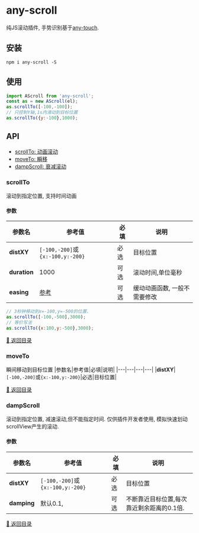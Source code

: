 # any-scroll
纯JS滚动插件, 手势识别基于[any-touch](https://github.com/any86/any-touch).

## 安装
```shell
npm i any-scroll -S
```

## 使用

```javascript
import AScroll from 'any-scroll';
const as = new AScroll(el);
as.scrollTo([-100,-100]);
// 只控制Y轴,1s内滑动到目标位置
as.scrollTo({y:-100},1000);
```

## API
- [scrollTo: 动画滚动](#scrollTo)
- [moveTo: 瞬移](#moveTo)
- [dampScroll: 衰减滚动](#dampScroll)

### scrollTo
滚动到指定位置, 支持时间动画

#### 参数
|参数名|参考值|必填|说明|
|---|---|---|---|
|**distXY**|`[-100,-200]`或`{x:-100,y:-200}`|必选|目标位置|
|**duration**|1000|可选|滚动时间,单位毫秒|
|**easing**|[参考](https://github.com/component/ease/blob/master/index.js)|可选|缓动动画函数, 一般不需要修改|

```javascript
// 3秒钟移动到x=-100,y=-500的位置.
as.scrollTo([-100,-500],3000);
// 等价写法
as.scrollTo({x:100,y:-500},3000);
```

[:rocket: 返回目录](#API)

### moveTo
瞬间移动到目标位置
|参数名|参考值|必填|说明|
|---|---|---|---|
|**distXY**|`[-100,-200]`或`{x:-100,y:-200}`|必选|目标位置|

[:rocket: 返回目录](#API)

### dampScroll
滚动到指定位置, 减速滚动,但不能指定时间. 仅供插件开发者使用, 模拟快速划动scrollView产生的滚动.

#### 参数
|参数名|参考值|必填|说明|
|---|---|---|---|
|**distXY**|`[-100,-200]`或`{x:-100,y:-200}`|必选|目标位置|
|**damping**|默认0.1,|可选|不断靠近目标位置,每次靠近剩余距离的0.1倍.|

[:rocket: 返回目录](#API)
